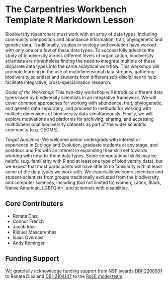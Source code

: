 # The Carpentries Workbench Template R Markdown Lesson

Biodiversity researchers must work with an array of data types, including community composition and abundance information, trait, phylogenetic and genetic data. Traditionally, studies in ecology and evolution have worked with only one or a few of these data types. To successfully advance the study of biodiversity across different levels of organization, biodiversity scientists are nonetheless finding the need to integrate multiple of these disparate data types into the same analytical workflow. This workshop will promote learning in the use of multidimensional data streams, gathering biodiversity scientists and students from different sub-disciplines to help facilitate integrative, cross-specialization research.

*Goals of the Workshop:* This two-day workshop will introduce different data types used by biodiversity scientists in an integrative framework. We will cover common approaches for working with abundance, trait, phylogenetic, and genetic data separately, and proceed to methods for working with multiple dimensions of biodiversity data simultaneously. Finally, we will explore motivations and platforms for archiving, sharing, and accessing multidimensional biodiversity datasets as part of the wider scientific community (e.g. GEOME).

*Target Audience:* We welcome senior undergrads with interest or experience in Ecology and Evolution, graduate students at any stage, and postdocs and PIs with an interest in expanding their skill set towards working with new-to-them data types. Some computational skills may be helpful (e.g. familiarity with R and at least one type of biodiversity data), but we expect that most participants will have little to no familiarity with at least some of the data types we work with. We especially welcome scientists and student-scientists from groups traditionally excluded from the biodiversity and computer sciences, including (but not limited to) women, Latinx, Black, Native American, LGBTQIA+, and scientists with disabilities.

## Core Contributers 

- Renata Diaz
- Connor French
- Jacob Idec
- Rilquer Mascarenhas
- Isaac Overcast
- Andy Rominger

## Funding Support

We gratefully acknowledge funding support from NSF awards [DBI-2208901](https://www.nsf.gov/awardsearch/showAward?AWD_ID=2208901&HistoricalAwards=false) to Renata Diaz and [DBI-2104147](https://www.nsf.gov/awardsearch/showAward?AWD_ID=2104147&HistoricalAwards=false) to the [RoLE model team](https://role-model.github.io/)
